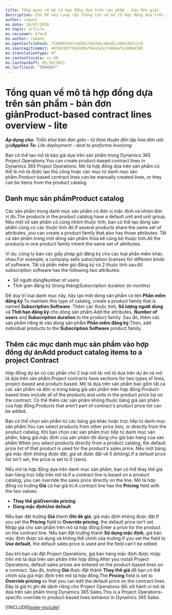 ```yaml
---
title: Tổng quan về mô tả hợp đồng dựa trên sản phẩm - bản đơn giản
description: Chủ đề này cung cấp thông tin về mô tả hợp đồng dựa trên sản phẩm.
author: rumant
ms.date: 10/07/2020
ms.topic: article
ms.reviewer: kfend
ms.author: rumant
ms.openlocfilehash: f248865287cdd3b1fdb3bbc40ad1c48b5302c2c0
ms.sourcegitcommit: 40f68387f594180af64a5e5c748b6efa188bd300
ms.translationtype: HT
ms.contentlocale: vi-VN
ms.lasthandoff: 05/10/2021
ms.locfileid: "5994567"
---
```

# <a name="product-based-contract-lines-overview---lite"></a><span data-ttu-id="cec21-103">Tổng quan về mô tả hợp đồng dựa trên sản phẩm - bản đơn giản</span><span class="sxs-lookup"><span data-stu-id="cec21-103">Product-based contract lines overview - lite</span></span>

<span data-ttu-id="cec21-104">_**Áp dụng cho:** Triển khai bản đơn giản – từ thỏa thuận đến lập hóa đơn ước giá_</span><span class="sxs-lookup"><span data-stu-id="cec21-104">_**Applies To:** Lite deployment - deal to proforma invoicing_</span></span>

<span data-ttu-id="cec21-105">Bạn có thể tạo mô tả báo giá dựa trên sản phẩm trong Dynamics 365 Project Operations.</span><span class="sxs-lookup"><span data-stu-id="cec21-105">You can create product-based contract lines in Dynamics 365 Project Operations.</span></span> <span data-ttu-id="cec21-106">Mô tả hợp đồng dựa trên sản phẩm có thể là mô tả được tạo thủ công hoặc các mục từ danh mục sản phẩm.</span><span class="sxs-lookup"><span data-stu-id="cec21-106">Product-based contract lines can be manually created lines, or they can be items from the product catalog.</span></span>

## <a name="product-catalog"></a><span data-ttu-id="cec21-107">Danh mục sản phẩm</span><span class="sxs-lookup"><span data-stu-id="cec21-107">Product catalog</span></span>

<span data-ttu-id="cec21-108">Các sản phẩm trong danh mục sản phẩm có đơn vị mặc định và nhóm đơn vị đo.</span><span class="sxs-lookup"><span data-stu-id="cec21-108">The products in the product catalog have a default unit and unit group.</span></span> <span data-ttu-id="cec21-109">Nếu một số sản phẩm có cùng nhóm thuộc tính, bạn có thể tạo dòng sản phẩm cũng có các thuộc tính đó.</span><span class="sxs-lookup"><span data-stu-id="cec21-109">If several products share the same set of attributes, you can create a product family that also has those attributes.</span></span> <span data-ttu-id="cec21-110">Tất cả sản phẩm trong một dòng sản phẩm thừa kế cùng bộ thuộc tính.</span><span class="sxs-lookup"><span data-stu-id="cec21-110">All the products in one product family inherit the same set of attributes.</span></span>

<span data-ttu-id="cec21-111">Ví dụ: công ty bán các giấy phép gói đăng ký cho các loại phần mềm khác nhau.</span><span class="sxs-lookup"><span data-stu-id="cec21-111">For example, a company sells subscription licenses for different kinds of software.</span></span> <span data-ttu-id="cec21-112">Tất cả phần mềm gói đăng ký có 2 thuộc tính sau:</span><span class="sxs-lookup"><span data-stu-id="cec21-112">All subscription software has the following two attributes:</span></span>

- <span data-ttu-id="cec21-113">Số người dùng</span><span class="sxs-lookup"><span data-stu-id="cec21-113">Number of users</span></span>
- <span data-ttu-id="cec21-114">Thời gian đăng ký (trong tháng)</span><span class="sxs-lookup"><span data-stu-id="cec21-114">Subscription duration (in months)</span></span>

<span data-ttu-id="cec21-115">Để duy trì loại danh mục này, hãy tạo một dòng sản phẩm có tên **Phần mềm đăng ký**.</span><span class="sxs-lookup"><span data-stu-id="cec21-115">To maintain this type of catalog, create a product family that is named **Subscription Software**.</span></span> <span data-ttu-id="cec21-116">Thêm các thuộc tính, **Số lượng người dùng** và **Thời hạn đăng ký** cho dòng sản phẩm.</span><span class="sxs-lookup"><span data-stu-id="cec21-116">Add the attributes, **Number of users** and **Subscription duration** to the product family.</span></span> <span data-ttu-id="cec21-117">Sau đó, thêm các sản phẩm riêng lẻ vào dòng sản phẩm **Phần mềm đăng ký**.</span><span class="sxs-lookup"><span data-stu-id="cec21-117">Then, add individual products to the **Subscription Software** product family.</span></span>

## <a name="add-product-catalog-items-to-a-project-contract"></a><span data-ttu-id="cec21-118">Thêm các mục danh mục sản phẩm vào hợp đồng dự án</span><span class="sxs-lookup"><span data-stu-id="cec21-118">Add product catalog items to a project Contract</span></span>

<span data-ttu-id="cec21-119">Hợp đồng dự án có các phần cho 2 loại mô tả: mô tả dựa trên dự án và mô tả dựa trên sản phẩm.</span><span class="sxs-lookup"><span data-stu-id="cec21-119">Project contracts have sections for two types of lines, project-based and product-based.</span></span> <span data-ttu-id="cec21-120">Mô tả dựa trên sản phẩm bao gồm tất cả các sản phẩm và đơn vị trong bảng giá sản phẩm trên hợp đồng.</span><span class="sxs-lookup"><span data-stu-id="cec21-120">Product-based lines include all of the products and units in the product price list on the contract.</span></span> <span data-ttu-id="cec21-121">Có thể thêm các sản phẩm không thuộc bảng giá sản phẩm của hợp đồng.</span><span class="sxs-lookup"><span data-stu-id="cec21-121">Products that aren't part of contract's product price list can be added.</span></span>

<span data-ttu-id="cec21-122">Bạn có thể chọn sản phẩm từ các bảng giá khác hoặc trực tiếp từ danh mục sản phẩm.</span><span class="sxs-lookup"><span data-stu-id="cec21-122">You can select products from other price lists, or directly from the product catalog.</span></span> <span data-ttu-id="cec21-123">Khi bạn chọn các sản phẩm trực tiếp từ danh mục sản phẩm, bảng giá mặc định của sản phẩm đó dùng cho giá bán hàng của sản phẩm.</span><span class="sxs-lookup"><span data-stu-id="cec21-123">When you select products directly from a product catalog, the default price list of that product is used for the product's sales price.</span></span> <span data-ttu-id="cec21-124">Nếu một bảng giá mặc định không được đặt, giá sẽ được đặt về 0 (không).</span><span class="sxs-lookup"><span data-stu-id="cec21-124">If a default price list isn't set, the price is set to 0 (zero).</span></span>

<span data-ttu-id="cec21-125">Nếu mô tả hợp đồng dựa trên danh mục sản phẩm, bạn có thể thay thế giá bán hàng trực tiếp trên mô tả.</span><span class="sxs-lookup"><span data-stu-id="cec21-125">If a contract line is based on a product catalog, you can override the sales price directly on the line.</span></span> <span data-ttu-id="cec21-126">Mô tả hợp đồng có trường **Giá** có hai giá trị:</span><span class="sxs-lookup"><span data-stu-id="cec21-126">A contract line has the **Pricing** field with the two values:</span></span>

- <span data-ttu-id="cec21-127">**Thay thế giá**</span><span class="sxs-lookup"><span data-stu-id="cec21-127">**Override pricing**</span></span>
- <span data-ttu-id="cec21-128">**Dùng mặc định**</span><span class="sxs-lookup"><span data-stu-id="cec21-128">**Use default**</span></span>

<span data-ttu-id="cec21-129">Nếu bạn đặt trường **Giá** thành **Ghi đè giá**, giá mặc định không được đặt.</span><span class="sxs-lookup"><span data-stu-id="cec21-129">If you set the **Pricing** field to **Override pricing**, the default price isn't set.</span></span> <span data-ttu-id="cec21-130">Nhập giá cho sản phẩm trên mô tả hợp đồng.</span><span class="sxs-lookup"><span data-stu-id="cec21-130">Enter a price for the product on the contract line.</span></span> <span data-ttu-id="cec21-131">Nếu bạn đặt trường thành **Sử dụng mặc định**, giá bán mặc định được sử dụng và không thể chỉnh sửa trường.</span><span class="sxs-lookup"><span data-stu-id="cec21-131">If you set the field to **Use default**, the default sales price is used and the field can't be edited.</span></span>

<span data-ttu-id="cec21-132">Sau khi bạn cài đặt Project Operations, giá bán hàng mặc định được nhập trên mô tả dựa trên sản phẩm trên hợp đồng.</span><span class="sxs-lookup"><span data-stu-id="cec21-132">After you install Project Operations, default sales prices are entered on the product-based lines on a contract.</span></span> <span data-ttu-id="cec21-133">Sau đó, trường **Giá** được đặt thành **Thay thế giá** để bạn có thể chỉnh sửa giá mặc định trên mô tả hợp đồng.</span><span class="sxs-lookup"><span data-stu-id="cec21-133">The **Pricing** field is set to **Override pricing** so that you can edit the default price on the contract lines.</span></span> <span data-ttu-id="cec21-134">Đây là giá trị ghi đè dành riêng cho Project Operations đối với hành vi mô tả dựa trên sản phẩm trong Dynamics 365 Sales.</span><span class="sxs-lookup"><span data-stu-id="cec21-134">This is a Project Operations-specific override to product-based lines behavior in Dynamics 365 Sales.</span></span>


[!INCLUDE[footer-include](../../includes/footer-banner.md)]